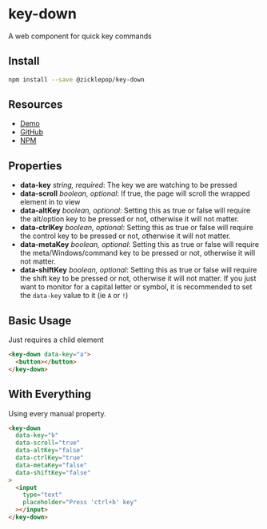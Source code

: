 # key-down

A web component for quick key commands

## Install

```sh
npm install --save @zicklepop/key-down
```

## Resources

- [Demo](http://zicklepop.github.io/key-down/demo.html)
- [GitHub](https://github.com/zicklepop/key-down)
- [NPM](https://www.npmjs.com/package/@zicklepop/key-down)

## Properties

- **data-key** _string, required_: The key we are watching to be pressed
- **data-scroll** _boolean, optional_: If true, the page will scroll the wrapped element in to view
- **data-altKey** _boolean, optional_: Setting this as true or false will require the alt/option key to be pressed or not, otherwise it will not matter.
- **data-ctrlKey** _boolean, optional_: Setting this as true or false will require the control key to be pressed or not, otherwise it will not matter.
- **data-metaKey** _boolean, optional_: Setting this as true or false will require the meta/Windows/command key to be pressed or not, otherwise it will not matter.
- **data-shiftKey** _boolean, optional_: Setting this as true or false will require the shift key to be pressed or not, otherwise it will not matter. If you just want to monitor for a capital letter or symbol, it is recommended to set the `data-key` value to it (ie `A` or `!`)

## Basic Usage

Just requires a child element

```html
<key-down data-key="a">
  <button></button>
</key-down>
```

## With Everything

Using every manual property.

```html
<key-down
  data-key="b"
  data-scroll="true"
  data-altKey="false"
  data-ctrlKey="true"
  data-metaKey="false"
  data-shiftKey="false"
>
  <input
    type="text"
    placeholder="Press 'ctrl+b' key"
  ></input>
</key-down>
```
